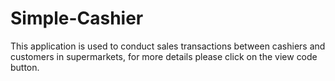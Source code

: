 # Simple-Cashier
This application is used to conduct sales transactions between cashiers and customers in supermarkets, for more details please click on the view code button. 
